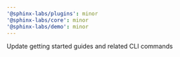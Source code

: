 ```yaml
---
'@sphinx-labs/plugins': minor
'@sphinx-labs/core': minor
'@sphinx-labs/demo': minor
---
```


Update getting started guides and related CLI commands
